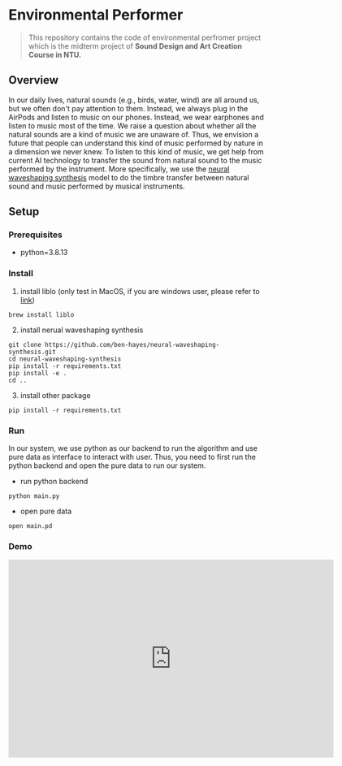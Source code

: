 # Environmental Performer

> This repository contains the code of environmental perfromer project which is the midterm project of **Sound Design and Art Creation Course in NTU.** 

## Overview 

In our daily lives, natural sounds (e.g., birds, water, wind) are all around us, but we often don't pay attention to them. Instead, we always plug in the AirPods and listen to music on our phones. Instead, we wear earphones and listen to music most of the time. We raise a question about whether all the natural sounds are a kind of music we are unaware of. Thus, we envision a future that people can understand this kind of music performed by nature in a dimension we never knew. To listen to this kind of music, we get help from current AI technology to transfer the sound from natural sound to the music performed by the instrument. More specifically, we use the [neural waveshaping synthesis](https://github.com/ben-hayes/neural-waveshaping-synthesis) model to do the timbre transfer between natural sound and music performed by musical instruments. 


## Setup 

### Prerequisites
- python=3.8.13

### Install 
1. install liblo (only test in MacOS, if you are windows user, please refer to [link](https://liblo.sourceforge.net/README.html))
```    
brew install liblo
```

2. install nerual waveshaping synthesis

```
git clone https://github.com/ben-hayes/neural-waveshaping-synthesis.git
cd neural-waveshaping-synthesis
pip install -r requirements.txt
pip install -e .
cd ..
```

3. install other package 

```
pip install -r requirements.txt
```

### Run 

In our system, we use python as our backend to run the algorithm and use pure data as interface to interact with user. Thus, you need to first run the python backend and open the pure data to run our system. 

- run python backend
```
python main.py
```
- open pure data 
```
open main.pd
```

### Demo

<div class="embed-container">
    <iframe width="640" height="390" 
    src="https://www.youtube.com/embed/D4N2EQWvRNA" 
    frameborder="0" allowfullscreen></iframe>
</div>

